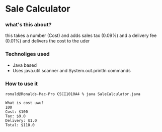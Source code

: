 # Sale Calculator 

### what's this about?
this takes a number (Cost) and adds sales tax (0.09%) and a delivery fee (0.01%)
and delivers the cost to the uder 
### Technoliges used 
- Java based 
- Uses java.util.scanner and System.out.println commands 

### How to use it 

```
ronald@Ronalds-Mac-Pro CSCI1010A4 % java SaleCalculator.java

What is cost uwu?
100
Cost: $100
Tax: $9.0
Delivery: $1.0
Total: $110.0
```